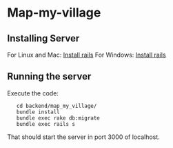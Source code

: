 Map-my-village
==============

## Installing Server 

For Linux and Mac:
[Install rails](http://ryanbigg.com/2010/12/ubuntu-ruby-rvm-rails-and-you/)
For Windows: 
[Install rails](http://railsinstaller.org/en)

## Running the server 

Execute the code: 

```
   cd backend/map_my_village/
   bundle install
   bundle exec rake db:migrate
   bundle exec rails s
```

That should start the server in port 3000 of localhost. 

